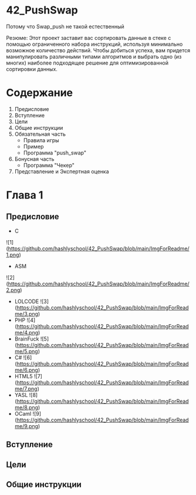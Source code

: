 # 42_PushSwap #

Потому что Swap_push не такой естественный

Резюме: Этот проект заставит вас сортировать данные в стеке с помощью ограниченного набора инструкций, используя минимально возможное количество действий. Чтобы добиться успеха, вам придется манипулировать различными типами алгоритмов и выбрать одно (из многих) наиболее подходящее решение для оптимизированной сортировки данных.

# Содержание #

1. Предисловие
2. Вступление 
3. Цели
4. Общие инструкции
5. Обязательная часть
    * Правила игры
    * Пример
    * Программа "push_swap"
6. Бонусная часть
    * Программа "Чекер"
7. Представление и Экспертная оценка

# Глава 1 #

## Предисловие ##

* C

![1] (https://github.com/hashlyschool/42_PushSwap/blob/main/ImgForReadme/1.png)

* ASM

![2] (https://github.com/hashlyschool/42_PushSwap/blob/main/ImgForReadme/2.png)
* LOLCODE
![3] (https://github.com/hashlyschool/42_PushSwap/blob/main/ImgForReadme/3.png)
* PHP
![4] (https://github.com/hashlyschool/42_PushSwap/blob/main/ImgForReadme/4.png)
* BrainFuck
![5] (https://github.com/hashlyschool/42_PushSwap/blob/main/ImgForReadme/5.png)
* C#
![6] (https://github.com/hashlyschool/42_PushSwap/blob/main/ImgForReadme/6.png)
* HTML5
![7] (https://github.com/hashlyschool/42_PushSwap/blob/main/ImgForReadme/7.png)
* YASL
![8] (https://github.com/hashlyschool/42_PushSwap/blob/main/ImgForReadme/8.png)
* OCaml
![9] (https://github.com/hashlyschool/42_PushSwap/blob/main/ImgForReadme/9.png)


## Вступление ##

## Цели ##

## Общие инструкции ##